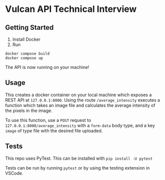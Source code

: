 # Vulcan API Technical Interview

## Getting Started

1. Install Docker
1. Run 

```
docker compose build
docker compose up
```

The API is now running on your machine!

## Usage

This creates a docker container on your local machine which exposes a REST API at `127.0.0.1:8000`. Using the route `/average_intensity` executes a function which takes an image file and calculates the average intensity of the pixels in the image.

To use this function, use a `POST` request to `127.0.0.1:8000/average_intensity` with a `form-data` body type, and a key `image` of type file with the desired file uploaded.

## Tests

This repo uses PyTest. This can be installed with `pip install -U pytest`

Tests can be run by running `pytest` or by using the testing extension in VSCode.